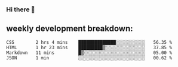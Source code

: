 ### Hi there 👋
## weekly development breakdown:
<!--START_SECTION:waka-->
```text
CSS        2 hrs 4 mins    ██████████████░░░░░░░░░░░   56.35 % 
HTML       1 hr 23 mins    █████████▒░░░░░░░░░░░░░░░   37.85 % 
Markdown   11 mins         █▒░░░░░░░░░░░░░░░░░░░░░░░   05.00 % 
JSON       1 min           ░░░░░░░░░░░░░░░░░░░░░░░░░   00.62 % 
```
<!--END_SECTION:waka-->

<!--
**zazu7765/zazu7765** is a ✨ _special_ ✨ repository because its `README.md` (this file) appears on your GitHub profile.

Here are some ideas to get you started:

- 🔭 I’m currently working on ...
- 🌱 I’m currently learning ...
- 👯 I’m looking to collaborate on ...
- 🤔 I’m looking for help with ...
- 💬 Ask me about ...
- 📫 How to reach me: ...
- 😄 Pronouns: ...
- ⚡ Fun fact: ...
-->
